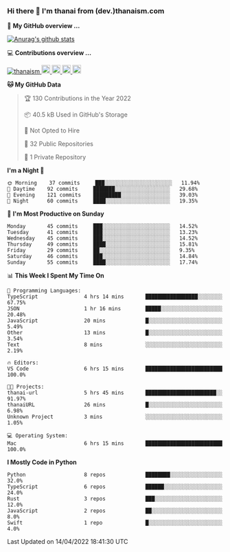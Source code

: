 ### Hi there 👋 I'm thanai from (dev.)thanaism.com

<!-- バッジ関連 -->
<!--
メイン：https://shields.io/category/social
GitHub view：https://github.com/antonkomarev/github-profile-views-counter
Qiita contributions：https://qiita.com/mikkame/items/f2c60d9caf8a8e38ec50
 -->

🍎 **My GitHub overview ...**

<!-- GitHubトロフィー -->
<!--
https://github.com/ryo-ma/github-profile-trophy
 -->

<!-- [![trophy](https://github-profile-trophy.vercel.app/?username=thanaism)](https://github.com/thanaism/thanaism) -->

<!-- GitHubステータス -->
<!--
https://github.com/anuraghazra/github-readme-stats
 -->

[![Anurag's github stats](https://github-readme-stats.vercel.app/api?username=thanaism&count_private=true&show_icons=true)](https://github.com/thanaism/thanaism)

<!-- [![ReadMe Card](https://github-readme-stats.vercel.app/api/pin/?username=thanaism&repo=thanaism)](https://github.com/thanaism/thanaism) -->

<!-- Skill icons -->
<!--
https://rahuldkjain.github.io/gh-profile-readme-generator/
 -->

💻 **Contributions overview ...**

<p align="left">

  <a href="https://github.com/thanaism/thanaism/">
    <img src="https://komarev.com/ghpvc/?username=thanaism" alt="thanaism" />
  </a>
  <a href="http://twitter.com/okinawa__noodle">
    <img height="20" src="https://img.shields.io/twitter/follow/okinawa__noodle?label=Twitter&logo=twitter&style=flat" />
  </a>
  <a href="https://github.com/thanaism">
    <img height="20" src="https://img.shields.io/github/followers/thanaism?label=follow&logo=github&style=flat" />
  </a>
  <!-- <a href="https://www.reddit.com/user/thanaism">
    <img height="20" src="https://img.shields.io/reddit/user-karma/combined/thanaism?label=Reddit&logo=reddit&style=flat" />
  </a>
  <a href="https://stackoverflow.com/users/5720201/thanaism">
    <img height="20" src="https://img.shields.io/stackexchange/stackoverflow/r/5720201?label=StackOverflow&logo=stack-overflow&style=flat" /> -->
  </a>
  <a href="http://qiita.com/thanai">
    <img height="20" src="https://qiita-badge.apiapi.app/s/thanai/posts.svg" />
  </a>
  <//qiita.com/thanai">
    <img height="20" src="https://qiita-badge.apiapi.app/s/thanai/contributions.svg" />
  </a>
</p>

<!--START_SECTION:waka-->
**🐱 My GitHub Data** 

> 🏆 130 Contributions in the Year 2022
 > 
> 📦 40.5 kB Used in GitHub's Storage 
 > 
> 🚫 Not Opted to Hire
 > 
> 📜 32 Public Repositories 
 > 
> 🔑 1 Private Repository 
 > 
**I'm a Night 🦉** 

```text
🌞 Morning    37 commits     ███░░░░░░░░░░░░░░░░░░░░░░   11.94% 
🌆 Daytime    92 commits     ███████░░░░░░░░░░░░░░░░░░   29.68% 
🌃 Evening    121 commits    █████████░░░░░░░░░░░░░░░░   39.03% 
🌙 Night      60 commits     ████░░░░░░░░░░░░░░░░░░░░░   19.35%

```
📅 **I'm Most Productive on Sunday** 

```text
Monday       45 commits     ███░░░░░░░░░░░░░░░░░░░░░░   14.52% 
Tuesday      41 commits     ███░░░░░░░░░░░░░░░░░░░░░░   13.23% 
Wednesday    45 commits     ███░░░░░░░░░░░░░░░░░░░░░░   14.52% 
Thursday     49 commits     ████░░░░░░░░░░░░░░░░░░░░░   15.81% 
Friday       29 commits     ██░░░░░░░░░░░░░░░░░░░░░░░   9.35% 
Saturday     46 commits     ███░░░░░░░░░░░░░░░░░░░░░░   14.84% 
Sunday       55 commits     ████░░░░░░░░░░░░░░░░░░░░░   17.74%

```


📊 **This Week I Spent My Time On** 

```text
💬 Programming Languages: 
TypeScript               4 hrs 14 mins       █████████████████░░░░░░░░   67.75% 
JSON                     1 hr 16 mins        █████░░░░░░░░░░░░░░░░░░░░   20.48% 
JavaScript               20 mins             █░░░░░░░░░░░░░░░░░░░░░░░░   5.49% 
Other                    13 mins             █░░░░░░░░░░░░░░░░░░░░░░░░   3.54% 
Text                     8 mins              ░░░░░░░░░░░░░░░░░░░░░░░░░   2.19%

🔥 Editors: 
VS Code                  6 hrs 15 mins       █████████████████████████   100.0%

🐱‍💻 Projects: 
thanai-url               5 hrs 45 mins       ███████████████████████░░   91.97% 
thanaiURL                26 mins             █░░░░░░░░░░░░░░░░░░░░░░░░   6.98% 
Unknown Project          3 mins              ░░░░░░░░░░░░░░░░░░░░░░░░░   1.05%

💻 Operating System: 
Mac                      6 hrs 15 mins       █████████████████████████   100.0%

```

**I Mostly Code in Python** 

```text
Python                   8 repos             ████████░░░░░░░░░░░░░░░░░   32.0% 
TypeScript               6 repos             ██████░░░░░░░░░░░░░░░░░░░   24.0% 
Rust                     3 repos             ███░░░░░░░░░░░░░░░░░░░░░░   12.0% 
JavaScript               2 repos             ██░░░░░░░░░░░░░░░░░░░░░░░   8.0% 
Swift                    1 repo              █░░░░░░░░░░░░░░░░░░░░░░░░   4.0%

```



 Last Updated on 14/04/2022 18:41:30 UTC
<!--END_SECTION:waka-->
